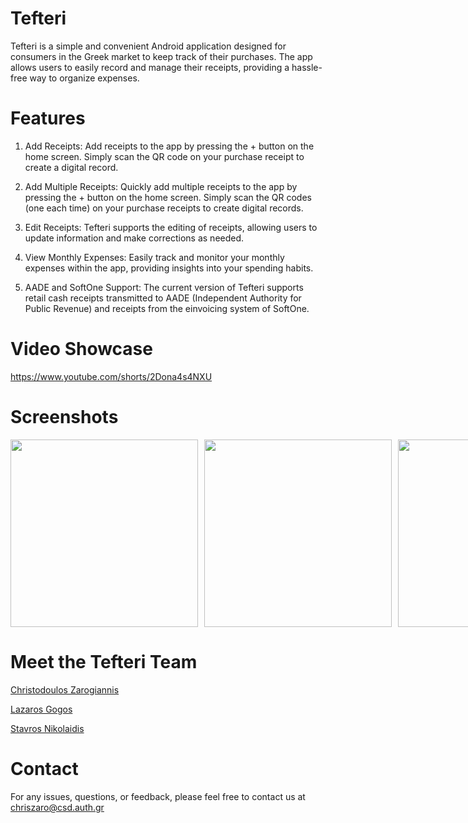 # Tefteri

Tefteri is a simple and convenient Android application designed for consumers in the Greek market to keep track of their purchases. The app allows users to easily record and manage their receipts, providing a hassle-free way to organize expenses.

# Features

1. Add Receipts: Add receipts to the app by pressing the + button on the home screen. Simply scan the QR code on your purchase receipt to create a digital record.

2. Add Multiple Receipts: Quickly add multiple receipts to the app by pressing the + button on the home screen. Simply scan the QR codes (one each time) on your purchase receipts to create digital records.

3. Edit Receipts: Tefteri supports the editing of receipts, allowing users to update information and make corrections as needed.

4. View Monthly Expenses: Easily track and monitor your monthly expenses within the app, providing insights into your spending habits.

5. AADE and SoftOne Support: The current version of Tefteri supports retail cash receipts transmitted to AADE (Independent Authority for Public Revenue) and receipts from the einvoicing system of SoftOne.

# Video Showcase

https://www.youtube.com/shorts/2Dona4s4NXU

# Screenshots

<div style="display: flex; gap: 10px;">
  <img src="https://cdn.discordapp.com/attachments/1173417764942270475/1173634711143325776/Screenshot_2023-11-13-16-44-32-822_com.tefteri.jpg?ex=65899580&is=65772080&hm=1b7a71750df94005f9d8dd1abc9590734dad946d7f4dedbc961584c4606e3790&" height="300">
  <img src="https://cdn.discordapp.com/attachments/1173417764942270475/1173634710581293086/Screenshot_2023-11-13-16-44-26-178_com.tefteri.jpg?ex=65899580&is=65772080&hm=94fa7a81b640819bd426de31532e2667af2f64d8c3c7eb8d3af8837c6190a5d7&" height="300">
  <img src="https://cdn.discordapp.com/attachments/1173417764942270475/1173634711709569134/Screenshot_2023-11-13-16-44-43-561_com.tefteri.jpg?ex=65899580&is=65772080&hm=0380411f9118a24daa8b4b8f5234a34345f1c32e8301b2707e370d2959e24319&" height="300">
  <img src="https://cdn.discordapp.com/attachments/1173417764942270475/1173634710858125383/Screenshot_2023-11-13-16-44-29-460_com.tefteri.jpg?ex=65899580&is=65772080&hm=bb6f883848bbf631efc40cb121919902dff7f6982c88f31108b97c925f433b07&" height="300">
  <img src="https://cdn.discordapp.com/attachments/1173417764942270475/1173634711445319731/Screenshot_2023-11-13-16-44-40-298_com.tefteri.jpg?ex=65899580&is=65772080&hm=e794a8fb1f93974e668b550e088be7f78a91f80ff1a4f170cf6b1baacea1a8f7&" height="300">
  <img src="https://cdn.discordapp.com/attachments/1173417764942270475/1173634712229650452/Screenshot_2023-11-13-16-44-58-128_com.tefteri.jpg?ex=65899580&is=65772080&hm=ef211c88b87415feb81f088554e7abcbe3102d4e66a1a0eaa6560b4e693af8e3&" height="300">

</div>

# Meet the Tefteri Team

[Christodoulos Zarogiannis](https://github.com/chriszaro)

[Lazaros Gogos](https://github.com/lazarosgogos)

[Stavros Nikolaidis](https://github.com/StavrosNik4)

# Contact

For any issues, questions, or feedback, please feel free to contact us at chriszaro@csd.auth.gr

